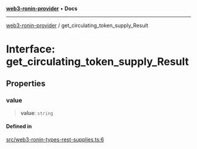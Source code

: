 [**web3-ronin-provider**](../README.md) • **Docs**

***

[web3-ronin-provider](../globals.md) / get\_circulating\_token\_supply\_Result

# Interface: get\_circulating\_token\_supply\_Result

## Properties

### value

> **value**: `string`

#### Defined in

[src/web3-ronin-types-rest-supplies.ts:6](https://github.com/chuacw/web3-ronin-provider/blob/8f8ec8edfaa82f0741161cc9ab238177f2999ade/src/web3-ronin-types-rest-supplies.ts#L6)
